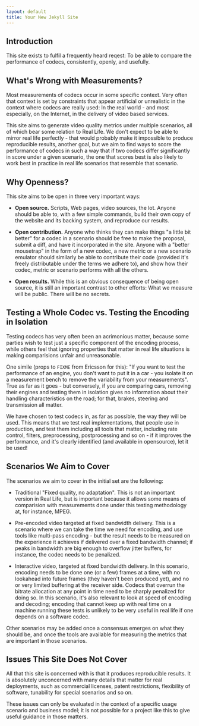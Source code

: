 ```yaml
---
layout: default
title: Your New Jekyll Site
---
```


Introduction
------------

This site exists to fulfil a frequently heard reqest: To be able to compare
the performance of codecs, consistently, openly, and usefully.


What's Wrong with Measurements?
-------------------------------

Most measurements of codecs occur in some specific context. Very often that
context is set by constraints that appear artificial or unrealistic in the
context where codecs are really used: In the real world - and most especially,
on the Internet, in the delivery of video based services.

This site aims to generate video quality metrics under multiple scenarios, all
of which bear some relation to Real Life. We don't expect to be able to mirror
real life perfectly - that would probably make it impossible to produce
reproducible results, another goal, but we aim to find ways to score the
performance of codecs in such a way that if two codecs differ significantly in
score under a given scenario, the one that scores best is also likely to work
best in practice in real life scenarios that resemble that scenario.


Why Openness?
-------------

This site aims to be open in three very important ways:

  * **Open source.** Scripts, Web pages, video sources, the lot. Anyone should
    be able to, with a few simple commands, build their own copy of the
    website and its backing system, and reproduce our results.

  * **Open contribution.** Anyone who thinks they can make things "a little
    bit better" for a codec in a scenario should be free to make the proposal,
    submit a diff, and have it incorporated in the site. Anyone with a "better
    mousetrap" in the form of a new codec, a new metric or a new scenario
    emulator should similarly be able to contribute their code (provided it's
    freely distributable under the terms we adhere to), and show how their
    codec, metric or scenario performs with all the others.

  * **Open results.** While this is an obvious consequence of being open
    source, it is still an important contrast to other efforts: What we
    measure will be public. There will be no secrets.


Testing a Whole Codec vs. Testing the Encoding in Isolation
-----------------------------------------------------------

Testing codecs has very often been an acrimonious matter, because some parties
wish to test just a specific component of the encoding process, while others
feel that ignoring properties that matter in real life situations is making
comparisions unfair and unreasonable.

One simile (props to `FIXME` from Ericsson for this): "If you want to test the
performance of an engine, you don't want to put it in a car - you isolate it
on a measurement bench to remove the variability from your measurements". True
as far as it goes - but conversely, if you are comparing cars, removing their
engines and testing them in isolation gives no information about their
handling characteristics on the road; for that, brakes, steering and
transmission all matter.

We have chosen to test codecs in, as far as possible, the way they will be
used. This means that we test real implementations, that people use in
production, and test them including all tools that matter, including rate
control, filters, preprocessing, postprocessing and so on - if it improves the
performance, and it's clearly identified (and available in opensource), let it
be used!


Scenarios We Aim to Cover
-------------------------

The scenarios we aim to cover in the initial set are the following:

  * Traditional "Fixed quality, no adaptation". This is not an important
    version in Real Life, but is important because it allows some means of
    comparision with measurements done under this testing methodology at, for
    instance, MPEG.

  * Pre-encoded video targeted at fixed bandwidth delivery. This is a
    scenario where we can take the time we need for encoding, and use tools
    like multi-pass encoding - but the result needs to be measured on the
    experience it achieves if delivered over a fixed bandwidth channel; if
    peaks in bandwidth are big enough to overflow jitter buffers, for
    instance, the codec needs to be penalized.

  * Interactive video, targeted at fixed bandwidth delivery. In this scenario,
    encoding needs to be done one (or a few) frames at a time, with no
    lookahead into future frames (they haven't been produced yet), and no or
    very limited buffering at the receiver side. Codecs that overrun the
    bitrate allocation at any point in time need to be sharply penalized for
    doing so. In this scenario, it's also relevant to look at speed of
    encoding and decoding; encoding that cannot keep up with real time on a
    machine running these tests is unlikely to be very useful in real life if
    one depends on a software codec.

Other scenarios may be added once a consensus emerges on what they should be,
and once the tools are available for measuring the metrics that are important
in those scenarios.


Issues This Site Does Not Cover
-------------------------------

All that this site is concerned with is that it produces reproducible results.
It is absolutely unconcerned with many details that matter for real
deployments, such as commercial licenses, patent restrictions, flexibility of
software, tunability for special scenarios and so on.

These issues can only be evaluated in the context of a specific usage scenario
and business model; it is not possible for a project like this to give useful
guidance in those matters.
